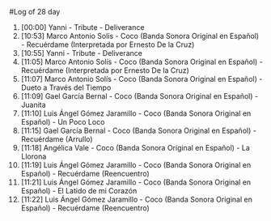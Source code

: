 #Log of 28 day

1. [00:00] Yanni - Tribute - Deliverance
1. [10:53] Marco Antonio Solís - Coco (Banda Sonora Original en Español) - Recuérdame (Interpretada por Ernesto De la Cruz)
1. [10:55] Yanni - Tribute - Deliverance
1. [11:05] Marco Antonio Solís - Coco (Banda Sonora Original en Español) - Recuérdame (Interpretada por Ernesto De la Cruz)
1. [11:07] Marco Antonio Solís - Coco (Banda Sonora Original en Español) - Dueto a Través del Tiempo
1. [11:09] Gael García Bernal - Coco (Banda Sonora Original en Español) - Juanita
1. [11:10] Luis Ángel Gómez Jaramillo - Coco (Banda Sonora Original en Español) - Un Poco Loco
1. [11:15] Gael García Bernal - Coco (Banda Sonora Original en Español) - Recuérdame (Arrullo)
1. [11:18] Angélica Vale - Coco (Banda Sonora Original en Español) - La Llorona
1. [11:19] Luis Ángel Gómez Jaramillo - Coco (Banda Sonora Original en Español) - Recuérdame (Reencuentro)
1. [11:21] Luis Ángel Gómez Jaramillo - Coco (Banda Sonora Original en Español) - El Latido de mi Corazón
1. [11:22] Luis Ángel Gómez Jaramillo - Coco (Banda Sonora Original en Español) - Recuérdame (Reencuentro)
